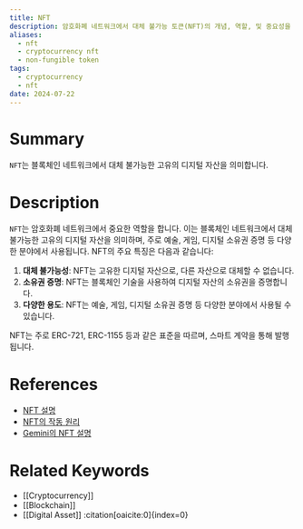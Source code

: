 ```yaml
---
title: NFT
description: 암호화폐 네트워크에서 대체 불가능 토큰(NFT)의 개념, 역할, 및 중요성을 다룹니다.
aliases:
  - nft
  - cryptocurrency nft
  - non-fungible token
tags:
  - cryptocurrency
  - nft
date: 2024-07-22
---
```

# Summary

`NFT`는 블록체인 네트워크에서 대체 불가능한 고유의 디지털 자산을 의미합니다.

# Description

`NFT`는 암호화폐 네트워크에서 중요한 역할을 합니다. 이는 블록체인 네트워크에서 대체 불가능한 고유의 디지털 자산을 의미하며, 주로 예술, 게임, 디지털 소유권 증명 등 다양한 분야에서 사용됩니다. NFT의 주요 특징은 다음과 같습니다:

1. **대체 불가능성**: NFT는 고유한 디지털 자산으로, 다른 자산으로 대체할 수 없습니다.
2. **소유권 증명**: NFT는 블록체인 기술을 사용하여 디지털 자산의 소유권을 증명합니다.
3. **다양한 용도**: NFT는 예술, 게임, 디지털 소유권 증명 등 다양한 분야에서 사용될 수 있습니다.

NFT는 주로 ERC-721, ERC-1155 등과 같은 표준을 따르며, 스마트 계약을 통해 발행됩니다.

# References

- [NFT 설명](https://en.wikipedia.org/wiki/Non-fungible_token)
- [NFT의 작동 원리](https://ethereum.org/en/glossary/#nft)
- [Gemini의 NFT 설명](https://www.gemini.com/cryptopedia/search?query=nft)

# Related Keywords

- [[Cryptocurrency]]
- [[Blockchain]]
- [[Digital Asset]]
  &#8203;:citation[oaicite:0]{index=0}&#8203;
